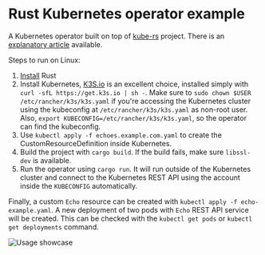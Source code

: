 # Rust Kubernetes operator example

A Kubernetes operator built on top of [kube-rs](https://github.com/clux/kube-rs) project. There is an [explanatory article](https://www.pavel.cool/rust/rust-kubernetes-operators/) available.

Steps to run on Linux:

1. [Install](https://www.rust-lang.org/tools/install) Rust
1. Install Kubernetes, [K3S.io](https://k3s.io/) is an excellent choice, installed simply with `curl -sfL https://get.k3s.io | sh -`. Make sure to `sudo chown $USER /etc/rancher/k3s/k3s.yaml` if you're accessing the Kubernetes cluster using the kubeconfig at `/etc/rancher/k3s/k3s.yaml` as non-root user. Also, `export KUBECONFIG=/etc/rancher/k3s/k3s.yaml`, so the operator can find the kubeconfig.
1. Use `kubectl apply -f echoes.example.com.yaml` to create the CustomResourceDefinition inside Kubernetes.
1. Build the project with `cargo build`. If the build fails, make sure `libssl-dev` is available.
1. Run the operator using `cargo run`. It will run outside of the Kubernetes cluster and connect to the Kubernetes REST API using the account inside the `KUBECONFIG` automatically.

Finally, a custom `Echo` resource can be created with `kubectl apply -f echo-example.yaml`. A new deployment of two pods with `Echo` REST API service will be created. This can be checked with the `kubectl get pods` or `kubectl get deployments` command.

![Usage showcase](showcase.gif)